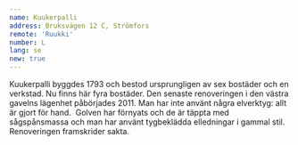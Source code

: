 ```yaml
---
name: Kuukerpalli
address: Bruksvägen 12 C, Strömfors
remote: 'Ruukki'
number: L
lang: se
new: true
---
```

Kuukerpalli byggdes 1793 och bestod ursprungligen av sex bostäder och en verkstad. Nu finns här fyra bostäder. Den senaste renoveringen i den västra gavelns lägenhet påbörjades 2011. Man har inte använt några elverktyg: allt är gjort för hand.  Golven har förnyats och de är täppta med sågspånsmassa och man har använt tygbeklädda elledningar i gammal stil. Renoveringen framskrider sakta.